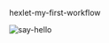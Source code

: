 hexlet-my-first-workflow

![say-hello](https://github.com/gpiento/hexlet-my-first-workflow/actions/workflows/say-hello.yml/badge.svg)
